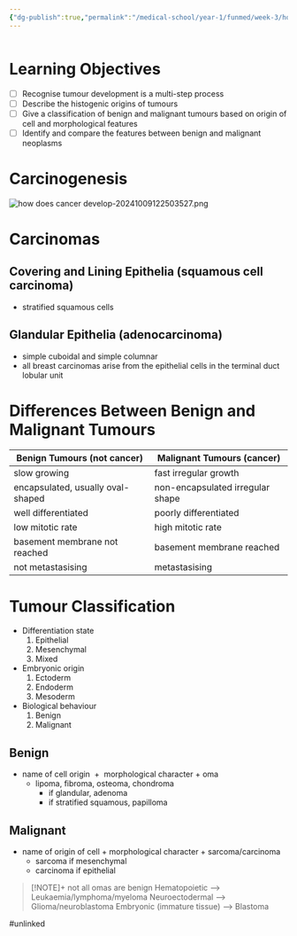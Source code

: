 ```yaml
---
{"dg-publish":true,"permalink":"/medical-school/year-1/funmed/week-3/how-does-cancer-develop/","tags":["funmed"],"updated":"2024-11-04T12:43:44.362+00:00"}
---
```


```table-of-contents
```
# Learning Objectives
- [ ] Recognise tumour development is a multi-step process
- [ ] Describe the histogenic origins of tumours
- [ ] Give a classification of benign and malignant tumours based on origin of cell and morphological features
- [ ] Identify and compare the features between benign and malignant neoplasms

# Carcinogenesis
![how does cancer develop-20241009122503527.png](/img/user/Medical%20School/Year%201/funmed/week%203/attachments/how%20does%20cancer%20develop-20241009122503527.png)

# Carcinomas
## Covering and Lining Epithelia (squamous cell carcinoma)
- stratified squamous cells
## Glandular Epithelia (adenocarcinoma)
- simple cuboidal and simple columnar
- all breast carcinomas arise from the epithelial cells in the terminal duct lobular unit

# Differences Between Benign and Malignant Tumours

| Benign Tumours (not cancer)       | Malignant Tumours (cancer)       |
| --------------------------------- | -------------------------------- |
| slow growing                      | fast irregular growth            |
| encapsulated, usually oval-shaped | non-encapsulated irregular shape |
| well differentiated               | poorly differentiated            |
| low mitotic rate                  | high mitotic rate                |
| basement membrane not reached     | basement membrane reached        |
| not metastasising                 | metastasising                    |

# Tumour Classification

- Differentiation state
	1. Epithelial
	2. Mesenchymal
	3. Mixed
- Embryonic origin
	1. Ectoderm
	2. Endoderm
	3. Mesoderm
- Biological behaviour
	1. Benign
	2. Malignant

## Benign
- name of cell origin  +  morphological character + oma
	- lipoma, fibroma, osteoma, chondroma
		- if glandular, adenoma
		- if stratified squamous, papilloma
## Malignant
- name of origin of cell + morphological character + sarcoma/carcinoma
	- sarcoma if mesenchymal 
	- carcinoma if epithelial

> [!NOTE]+ not all omas are benign
> Hematopoietic --> Leukaemia/lymphoma/myeloma
Neuroectodermal --> Glioma/neuroblastoma
Embryonic (immature tissue) --> Blastoma


#unlinked 